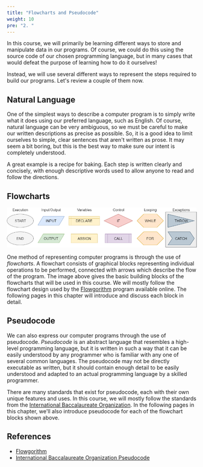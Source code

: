 ```yaml
---
title: "Flowcharts and Pseudocode"
weight: 10
pre: "2. "
---
```


In this course, we will primarily be learning different ways to store and manipulate data in our programs. Of course, we could do this using the source code of our chosen programming language, but in many cases that would defeat the purpose of learning how to do it ourselves!

Instead, we will use several different ways to represent the steps required to build our programs. Let's review a couple of them now.

## Natural Language

One of the simplest ways to describe a computer program is to simply write what it does using our preferred language, such as English. Of course, natural language can be very ambiguous, so we must be careful to make our written descriptions as precise as possible. So, it is a good idea to limit ourselves to simple, clear sentences that aren't written as prose. It may seem a bit boring, but this is the best way to make sure our intent is completely understood. 

A great example is a recipe for baking. Each step is written clearly and concisely, with enough descriptive words used to allow anyone to read and follow the directions. 

## Flowcharts

![Programming Flowchart Template](/images/1/1.2.template.png)

One method of representing computer programs is through the use of _flowcharts_. A flowchart consists of graphical blocks representing individual operations to be performed, connected with arrows which describe the flow of the program. The image above gives the basic building blocks of the flowcharts that will be used in this course. We will mostly follow the flowchart design used by the [Flowgorithm](http://www.flowgorithm.org/) program available online. The following pages in this chapter will introduce and discuss each block in detail. 

## Pseudocode

We can also express our computer programs through the use of pseudocode. _Pseudocode_ is an abstract language that resembles a high-level programming language, but it is written in such a way that it can be easily understood by any programmer who is familiar with any one of several common languages. The pseudocode may not be directly executable as written, but it should contain enough detail to be easily understood and adapted to an actual programming language by a skilled programmer. 

There are many standards that exist for pseudocode, each with their own unique features and uses. In this course, we will mostly follow the standards from the [International Baccalaureate Organization](https://ib.compscihub.net/programming/pseudo-code). In the following pages in this chapter, we'll also introduce pseudocode for each of the flowchart blocks shown above. 

## References

* [Flowgorithm](http://www.flowgorithm.org/)
* [International Baccalaureate Organization Pseudocode](https://ib.compscihub.net/programming/pseudo-code)
